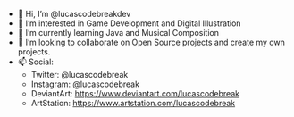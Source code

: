 - 👋 Hi, I’m @lucascodebreakdev
- 👀 I’m interested in Game Development and Digital Illustration
- 🌱 I’m currently learning Java and Musical Composition
- 💞️ I’m looking to collaborate on Open Source projects and create my own projects.
- 📫 Social:
  - Twitter: @lucascodebreak
  - Instagram: @lucascodebreak
  - DeviantArt: https://www.deviantart.com/lucascodebreak
  - ArtStation: https://www.artstation.com/lucascodebreak

<!---
lucascodebreakdev/lucascodebreakdev is a ✨ special ✨ repository because its `README.md` (this file) appears on your GitHub profile.
You can click the Preview link to take a look at your changes.
--->
